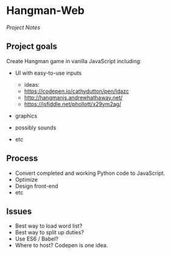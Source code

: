 # Hangman-Web
*Project Notes*

## Project goals
Create Hangman game in vanilla JavaScript including:
- UI with easy-to-use inputs
    - ideas:
    - https://codepen.io/cathydutton/pen/ldazc
    - http://hangmanjs.andrewhathaway.net/
    - https://jsfiddle.net/phollott/x29ym2ag/
    
- graphics
- possibly sounds
- etc

## Process
- Convert completed and working Python code to JavaScript.
- Optimize
- Design front-end
- etc

## Issues
- Best way to load word list?
- Best way to split up duties?
- Use ES6 / Babel?
- Where to host? Codepen is one idea.
